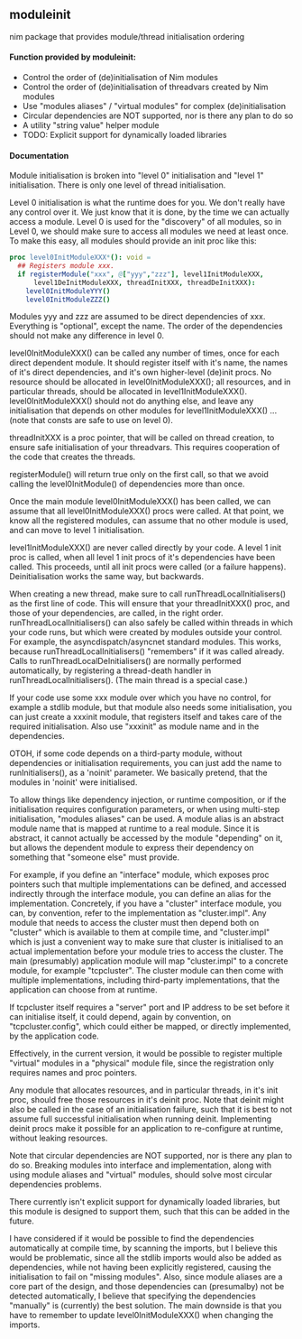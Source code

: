 ## moduleinit
nim package that provides module/thread initialisation ordering

#### Function provided by moduleinit:
- Control the order of (de)initialisation of Nim modules
- Control the order of (de)initialisation of threadvars created by Nim modules
- Use "modules aliases" / "virtual modules" for complex (de)initialisation
- Circular dependencies are NOT supported, nor is there any plan to do so
- A utility "string value" helper module
- TODO: Explicit support for dynamically loaded libraries


#### Documentation

Module initialisation is broken into "level 0" initialisation and "level 1"
initialisation. There is only one level of thread initialisation.

Level 0 initialisation is what the runtime does for you. We don't really
have any control over it. We just know that it is done, by the time we can
actually access a module. Level 0 is used for the "discovery" of all modules,
so in Level 0, we should make sure to access all modules we need at least
once. To make this easy, all modules should provide an init proc like this:

```nim
proc level0InitModuleXXX*(): void =
  ## Registers module xxx.
  if registerModule("xxx", @["yyy","zzz"], level1InitModuleXXX,
      level1DeInitModuleXXX, threadInitXXX, threadDeInitXXX):
    level0InitModuleYYY()
    level0InitModuleZZZ()
```

Modules yyy and zzz are assumed to be direct dependencies of xxx.
Everything is "optional", except the name. The order of the dependencies
should not make any difference in level 0.

level0InitModuleXXX() can be called any number of times, once for each direct
dependent module. It should register itself with it's name, the names of it's
direct dependencies, and it's own higher-level (de)init procs. No resource
should be allocated in level0InitModuleXXX(); all resources, and in
particular threads, should be allocated in level1InitModuleXXX().
level0InitModuleXXX() should not do anything else, and leave any
initialisation that depends on other modules for level1InitModuleXXX() ...
(note that consts are safe to use on level 0).

threadInitXXX is a proc pointer, that will be called on thread creation, to
ensure safe initialisation of your threadvars. This requires cooperation of
the code that creates the threads.

registerModule() will return true only on the first call, so that we avoid
calling the level0InitModule() of dependencies more than once.

Once the main module level0InitModuleXXX() has been called, we can assume
that all level0InitModuleXXX() procs were called. At that point, we know all
the registered modules, can assume that no other module is used, and can move
to level 1 initialisation.

level1InitModuleXXX() are never called directly by your code. A level 1 init
proc is called, when all level 1 init procs of it's dependencies have been
called. This proceeds, until all init procs were called (or a failure
happens). Deinitialisation works the same way, but backwards.

When creating a new thread, make sure to call runThreadLocalInitialisers()
as the first line of code. This will ensure that your threadInitXXX() proc,
and those of your dependencies, are called, in the right order.
runThreadLocalInitialisers() can also safely be called within threads in
which your code runs, but which were created by modules outside your control.
For example, the asyncdispatch/asyncnet standard modules. This works, because
runThreadLocalInitialisers() "remembers" if it was called already. Calls to
runThreadLocalDeInitialisers() are normally performed automatically, by
registering a thread-death handler in runThreadLocalInitialisers().
(The main thread is a special case.)

If your code use some xxx module over which you have no control, for example
a stdlib module, but that module also needs some initialisation, you can just
create a xxxinit module, that registers itself and takes care of the required
initialisation. Also use "xxxinit" as module name and in the dependencies.

OTOH, if some code depends on a third-party module, without dependencies or
initialisation requirements, you can just add the name to runInitialisers(),
as a 'noinit' parameter. We basically pretend, that the modules in 'noinit'
were initialised.

To allow things like dependency injection, or runtime composition, or if the
initialisation requires configuration parameters, or when using multi-step
initialisation, "modules aliases" can be used. A module alias is an abstract
module name that is mapped at runtime to a real module. Since it is abstract,
it cannot actually be accessed by the module "depending" on it, but allows
the dependent module to express their dependency on something that "someone
else" must provide.

For example, if you define an "interface" module, which exposes proc pointers
such that multiple implementations can be defined, and accessed indirectly
through the interface module, you can define an alias for the implementation.
Concretely, if you have a "cluster" interface module, you can, by convention,
refer to the implementation as "cluster.impl". Any module that needs to
access the cluster must then depend both on "cluster" which is available to
them at compile time, and "cluster.impl" which is just a convenient way to
make sure that cluster is initialised to an actual implementation before your
module tries to access the cluster. The main (presumably) application module
will map "cluster.impl" to a concrete module, for example "tcpcluster". The
cluster module can then come with multiple implementations, including
third-party implementations, that the application can choose from at runtime.

If tcpcluster itself requires a "server" port and IP address to be set
before it can initialise itself, it could depend, again by convention, on
"tcpcluster.config", which could either be mapped, or directly implemented,
by the application code.

Effectively, in the current version, it would be possible to register
multiple "virtual" modules in a "physical" module file, since the
registration only requires names and proc pointers.

Any module that allocates resources, and in particular threads, in it's init
proc, should free those resources in it's deinit proc. Note that deinit might
also be called in the case of an initialisation failure, such that it is best
to not assume full successful initialisation when running deinit.
Implementing deinit procs make it possible for an application to re-configure
at runtime, without leaking resources.

Note that circular dependencies are NOT supported, nor is there any plan to
do so. Breaking modules into interface and implementation, along with using
module aliases and "virtual" modules, should solve most circular dependencies
problems.

There currently isn't explicit support for dynamically loaded libraries, but
this module is designed to support them, such that this can be added in the
future.

I have considered if it would be possible to find the dependencies
automatically at compile time, by scanning the imports, but I believe this
would be problematic, since all the stdlib imports would also be added as
dependencies, while not having been explicitly registered, causing the
initialisation to fail on "missing modules". Also, since module aliases are
a core part of the design, and those dependencies can (presumalby) not be
detected automatically, I believe that specifying the dependencies "manually"
is (currently) the best solution. The main downside is that you have to
remember to update level0InitModuleXXX() when changing the imports.
